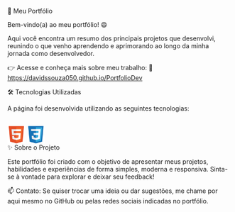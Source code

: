 💼 Meu Portfólio

Bem-vindo(a) ao meu portfólio! 😄

Aqui você encontra um resumo dos principais projetos que desenvolvi, reunindo o que venho aprendendo e aprimorando ao longo da minha jornada como desenvolvedor.

👉 Acesse e conheça mais sobre meu trabalho:
🔗 https://davidssouza050.github.io/PortfolioDev

🛠️ Tecnologias Utilizadas

A página foi desenvolvida utilizando as seguintes tecnologias:

<div style="display: inline_block"><br> <img align="center" alt="HTML5" height="40" width="40" src="https://raw.githubusercontent.com/devicons/devicon/master/icons/html5/html5-original.svg"> <img align="center" alt="CSS3" height="40" width="40" src="https://raw.githubusercontent.com/devicons/devicon/master/icons/css3/css3-original.svg"> </div>
✨ Sobre o Projeto

Este portfólio foi criado com o objetivo de apresentar meus projetos, habilidades e experiências de forma simples, moderna e responsiva.
Sinta-se à vontade para explorar e deixar seu feedback!

📫 Contato:
Se quiser trocar uma ideia ou dar sugestões, me chame por aqui mesmo no GitHub ou pelas redes sociais indicadas no portfólio.
